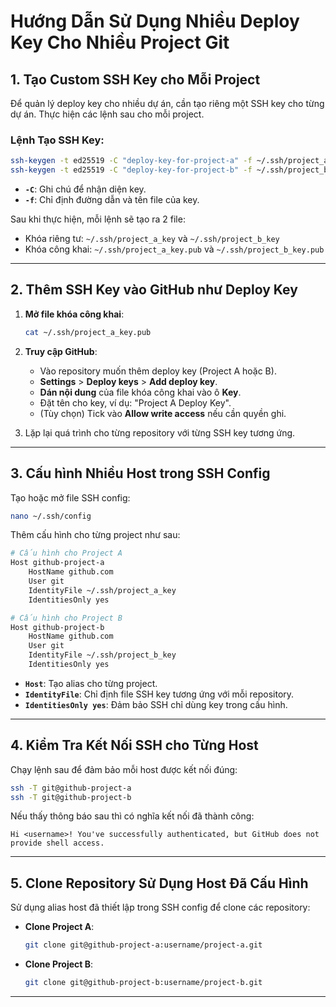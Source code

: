 
# Hướng Dẫn Sử Dụng Nhiều Deploy Key Cho Nhiều Project Git

## 1. Tạo Custom SSH Key cho Mỗi Project
Để quản lý deploy key cho nhiều dự án, cần tạo riêng một SSH key cho từng dự án. Thực hiện các lệnh sau cho mỗi project.

### Lệnh Tạo SSH Key:
```bash
ssh-keygen -t ed25519 -C "deploy-key-for-project-a" -f ~/.ssh/project_a_key
ssh-keygen -t ed25519 -C "deploy-key-for-project-b" -f ~/.ssh/project_b_key
```

- **`-C`**: Ghi chú để nhận diện key.
- **`-f`**: Chỉ định đường dẫn và tên file của key.

Sau khi thực hiện, mỗi lệnh sẽ tạo ra 2 file:
- Khóa riêng tư: `~/.ssh/project_a_key` và `~/.ssh/project_b_key`
- Khóa công khai: `~/.ssh/project_a_key.pub` và `~/.ssh/project_b_key.pub`

---

## 2. Thêm SSH Key vào GitHub như Deploy Key
1. **Mở file khóa công khai**:
   ```bash
   cat ~/.ssh/project_a_key.pub
   ```

2. **Truy cập GitHub**:
   - Vào repository muốn thêm deploy key (Project A hoặc B).
   - **Settings** > **Deploy keys** > **Add deploy key**.
   - **Dán nội dung** của file khóa công khai vào ô **Key**.
   - Đặt tên cho key, ví dụ: "Project A Deploy Key".
   - (Tùy chọn) Tick vào **Allow write access** nếu cần quyền ghi.

3. Lặp lại quá trình cho từng repository với từng SSH key tương ứng.

---

## 3. Cấu hình Nhiều Host trong SSH Config
Tạo hoặc mở file SSH config:

```bash
nano ~/.ssh/config
```

Thêm cấu hình cho từng project như sau:

```bash
# Cấu hình cho Project A
Host github-project-a
    HostName github.com
    User git
    IdentityFile ~/.ssh/project_a_key
    IdentitiesOnly yes

# Cấu hình cho Project B
Host github-project-b
    HostName github.com
    User git
    IdentityFile ~/.ssh/project_b_key
    IdentitiesOnly yes
```

- **`Host`**: Tạo alias cho từng project.
- **`IdentityFile`**: Chỉ định file SSH key tương ứng với mỗi repository.
- **`IdentitiesOnly yes`**: Đảm bảo SSH chỉ dùng key trong cấu hình.

---

## 4. Kiểm Tra Kết Nối SSH cho Từng Host
Chạy lệnh sau để đảm bảo mỗi host được kết nối đúng:

```bash
ssh -T git@github-project-a
ssh -T git@github-project-b
```

Nếu thấy thông báo sau thì có nghĩa kết nối đã thành công:

```
Hi <username>! You've successfully authenticated, but GitHub does not provide shell access.
```

---

## 5. Clone Repository Sử Dụng Host Đã Cấu Hình
Sử dụng alias host đã thiết lập trong SSH config để clone các repository:

- **Clone Project A**:
  ```bash
  git clone git@github-project-a:username/project-a.git
  ```

- **Clone Project B**:
  ```bash
  git clone git@github-project-b:username/project-b.git
  ```

---
